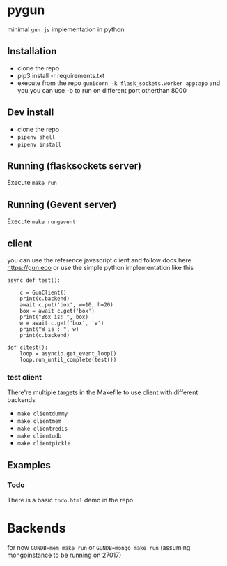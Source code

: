 # pygun
minimal `gun.js` implementation in python

## Installation
- clone the repo
- pip3 install -r requirements.txt
- execute from the repo `gunicorn -k flask_sockets.worker app:app` and you you can use -b to run on different port otherthan 8000

## Dev install
- clone the repo
- `pipenv shell`
- `pipenv install`

## Running (flasksockets server)
Execute `make run`

## Running (Gevent server)
Execute `make rungevent`


## client

you can use the reference javascript client and follow docs here https://gun.eco  or use the simple python implementation like this
```
async def test():

    c = GunClient()
    print(c.backend)
    await c.put('box', w=10, h=20)
    box = await c.get('box')
    print("Box is: ", box)
    w = await c.get('box', 'w')
    print("W is : ", w)
    print(c.backend)

def cltest():
    loop = asyncio.get_event_loop()
    loop.run_until_complete(test())

```


### test client

There're multiple targets in the Makefile to use client with different backends

- `make clientdummy`
- `make clientmem`
- `make clientredis`
- `make clientudb`
- `make clientpickle`

## Examples

### Todo
There is a basic `todo.html` demo in the repo


# Backends

for now `GUNDB=mem make run` or `GUNDB=mongo make run` (assuming mongoinstance to be running on 27017)